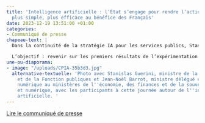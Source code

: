 ```yaml
---
title: 'Intelligence artificielle : l’État s’engage pour rendre l’action publique
  plus simple, plus efficace au bénéfice des Français'
date: 2023-12-19 13:51:00 +01:00
categories:
- Communiqué de presse
chapeau-text: |
  Dans la continuité de la stratégie IA pour les services publics, Stanislas Guerini, le ministre de la Transformation et de la Fonction publiques, et Jean-Noël Barrot, ministre délégué en charge du Numérique, étaient présents lors de la 4ème rencontre d’Alliance, l’incubateur IA animé par la direction interministérielle du numérique (DINUM).

  L’objectif : revenir sur les premiers résultats de l’expérimentation de l’intelligence artificielle générative au sein des services publics et faire part des prochaines avancées en matière de transformation numérique de l’État.
une-ou-diaporama:
- image: "/uploads/CPIA-35b3d3.jpg"
  alternative-textuelle: 'Photo avec Stanislas Guerini, ministre de la Transformation
    et de la Fonction publiques et Jean-Noël Barrot, ministre délégué en charge du
    numérique au ministères de l''économie, des finances et de la souveraineté industrielle
    et numérique, avec les participants à cette journée autour de l''intelligence
    artificielle. '
---
```


<div class="lien-important"><p><a href="https://www.numerique.gouv.fr/espace-presse/intelligence-artificielle-letat-sengage-pour-rendre-laction-publique-plus-simple-plus-efficace-au-benefice-des-francais/">Lire le communiqué de presse</a></p></div>